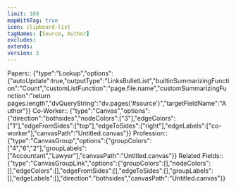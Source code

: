 ```yaml
---
limit: 100
mapWithTag: true
icon: clipboard-list
tagNames: [Source, Author]
excludes: 
extends: 
version: 3
---
```


Papers:: {"type":"Lookup","options":{"autoUpdate":true,"outputType":"LinksBulletList","builtinSummarizingFunction":"Count","customListFunction":"page.file.name","customSummarizingFunction":"return pages.length","dvQueryString":"dv.pages('#source')","targetFieldName":"Author"}}
Co-Worker:: {"type":"Canvas","options":{"direction":"bothsides","nodeColors":["3"],"edgeColors":["1"],"edgeFromSides":["top"],"edgeToSides":["right"],"edgeLabels":["co-worker"],"canvasPath":"Untitled.canvas"}}
Profession:: {"type":"CanvasGroup","options":{"groupColors":["4","6","2"],"groupLabels":["Accountant","Lawyer"],"canvasPath":"Untitled.canvas"}}
Related Fields:: {"type":"CanvasGroupLink","options":{"groupColors":[],"nodeColors":[],"edgeColors":[],"edgeFromSides":[],"edgeToSides":[],"groupLabels":[],"edgeLabels":[],"direction":"bothsides","canvasPath":"Untitled.canvas"}}